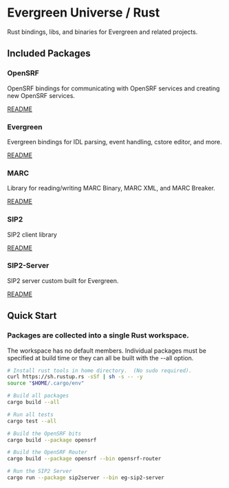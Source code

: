 # Evergreen Universe / Rust

Rust bindings, libs, and binaries for Evergreen and related projects.

## Included Packages

### OpenSRF

OpenSRF bindings for communicating with OpenSRF services and creating
new OpenSRF services.

[README](./opensrf/README.md)

### Evergreen

Evergreen bindings for IDL parsing, event handling, cstore editor, and more.

[README](./evergreen/README.md)

### MARC

Library for reading/writing MARC Binary, MARC XML, and MARC Breaker.

[README](./marc/README.md)

### SIP2

SIP2 client library

[README](./sip2/README.md)

### SIP2-Server

SIP2 server custom built for Evergreen.

[README](./sip2-server/README.md)

## Quick Start

### Packages are collected into a single Rust workspace.

The workspace has no default members.  Individual packages must be 
specified at build time or they can all be built with the --all option.

```sh
# Install rust tools in home directory.  (No sudo required).
curl https://sh.rustup.rs -sSf | sh -s -- -y
source "$HOME/.cargo/env"

# Build all packages
cargo build --all

# Run all tests
cargo test --all

# Build the OpenSRF bits
cargo build --package opensrf

# Build the OpenSRF Router
cargo build --package opensrf --bin opensrf-router

# Run the SIP2 Server
cargo run --package sip2server --bin eg-sip2-server
```


